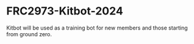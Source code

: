 # FRC2973-Kitbot-2024
 
Kitbot will be used as a training bot for new members and those starting from ground zero. 
